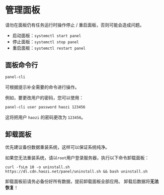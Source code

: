 # 管理面板

请勿在面板仍有任务运行时操作停止 / 重启面板，否则可能会造成问题。

- 启动面板：`systemctl start panel`
- 停止面板：`systemctl stop panel`
- 重启面板：`systemctl restart panel`

## 面板命令行

```bash
panel-cli
```

可根据提示补全需要的命令进行操作。

例如，要更改用户的密码，您可以使用：

```bash
panel-cli user password haozi 123456
```

这将把用户 `haozi` 的密码更改为 `123456`。

## 卸载面板

优先建议备份数据重装系统，这样可以保证系统纯净。

如果您无法重装系统，请以`root`用户登录服务器，执行以下命令卸载面板：

```shell
curl -fsLm 10 -o uninstall.sh https://dl.cdn.haozi.net/panel/uninstall.sh && bash uninstall.sh
```

卸载面板前请务必备份好所有数据，提前卸载面板全部应用。 卸载后数据将**无法恢复**！

